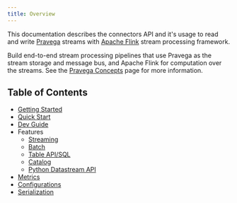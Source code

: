 ```yaml
---
title: Overview
---
```


<!--
Copyright Pravega Authors.

Licensed under the Apache License, Version 2.0 (the "License");
you may not use this file except in compliance with the License.
You may obtain a copy of the License at

    http://www.apache.org/licenses/LICENSE-2.0

Unless required by applicable law or agreed to in writing, software
distributed under the License is distributed on an "AS IS" BASIS,
WITHOUT WARRANTIES OR CONDITIONS OF ANY KIND, either express or implied.
See the License for the specific language governing permissions and
limitations under the License.
-->

This documentation describes the connectors API and it's usage to read and write [Pravega](http://pravega.io/) streams with [Apache Flink](http://flink.apache.org/) stream processing framework.

Build end-to-end stream processing pipelines that use Pravega as the stream storage and message bus, and Apache Flink for computation over the streams. See the [Pravega Concepts](http://pravega.io/docs/pravega-concepts/) page for more information.

## Table of Contents

- [Getting Started](getting-started.md)
- [Quick Start](quickstart.md)
- [Dev Guide](dev-guide.md)
- Features
    - [Streaming](streaming.md)
    - [Batch](batch.md)
    - [Table API/SQL](table-api.md)
    - [Catalog](catalog.md)
    - [Python Datastream API](python.md)
- [Metrics](metrics.md)
- [Configurations](configurations.md)
- [Serialization](serialization.md)
